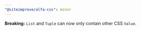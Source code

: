 ```yaml
---
"@siteimprove/alfa-css": minor
---
```


**Breaking:** `List` and `Tuple` can now only contain other CSS `Value`.
